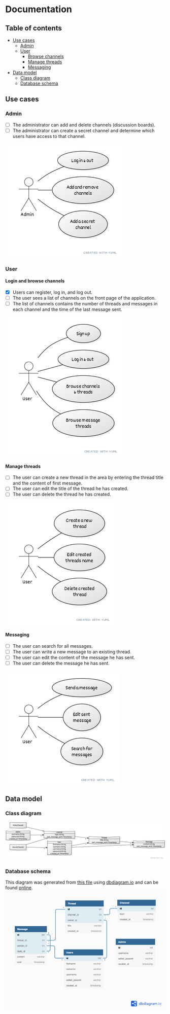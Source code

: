 # Documentation

## Table of contents
 * [Use cases](#use-cases)
   + [Admin](#admin)
   + [User](#user)
     - [Browse channels](#login-and-browse-channels)
     - [Manage threads](#manage-threads)
     - [Messaging](#messaging)
 * [Data model](#data-model)
    + [Class diagram](#class-diagram)
    + [Database schema](#database-schema)

## Use cases

### Admin
- [ ] The administrator can add and delete channels (discussion boards).
- [ ] The administrator can create a secret channel and determine which users have access to that channel.

<img src="./img/use-cases/admin.png">

### User

#### Login and browse channels
- [x] Users can register, log in, and log out.
- [ ] The user sees a list of channels on the front page of the application.
- [ ] The list of channels contains the number of threads and messages in each channel and the time of the last message sent.

<img src="./img/use-cases/user-browse.png">

#### Manage threads
- [ ] The user can create a new thread in the area by entering the thread title and the content of first message.
- [ ] The user can edit the title of the thread he has created.
- [ ] The user can delete the thread he has created.

<img src="./img/use-cases/user-threads.png">


#### Messaging
- [ ] The user can search for all messages.
- [ ] The user can write a new message to an existing thread.
- [ ] The user can edit the content of the message he has sent.
- [ ] The user can delete the message he has sent.

<img src="./img/use-cases/user-msg.png">

## Data model

### Class diagram
<img src="./img/data/class.png">

### Database schema
This diagram was generated from [this file](./database-diagram.txt) using [dbdiagram.io](dbdiagram.io) and
can be found [online](https://dbdiagram.io/d/60b2812bb29a09603d171c27).
<img src="./img/data/database.png">

